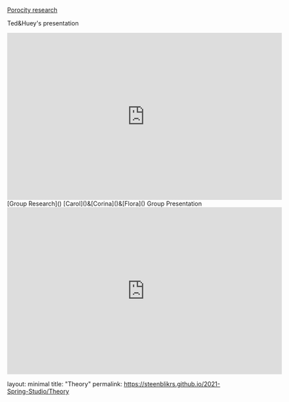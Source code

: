 [Porocity research](https://steenblikrs.github.io/2021-Spring-Studio/Research/Porocity)


Ted&Huey's presentation
<iframe src="https://docs.google.com/presentation/d/e/2PACX-1vQcREzO3Unwooob4wOOWULBMHdu9ISg40RN_Ja8kDPWDl1vGB7p2SM9oktqH7vg3w/embed?start=true&loop=true&delayms=3000" frameborder="0" width="640" height="389" allowfullscreen="true" mozallowfullscreen="true" webkitallowfullscreen="true"></iframe>


 <br/>
[Group Research]()
[Carol]()&[Corina]()&[Flora]() Group Presentation
<iframe src="https://docs.google.com/presentation/d/e/2PACX-1vRsp8V9TEdgmfZdViF6xqjwUoBnNgmnUNQJ1UD6DL49hcvxdlNAHKagDLQSGgNMzg/embed?start=true&loop=true&delayms=3000" frameborder="0" width="640" height="389" allowfullscreen="true" mozallowfullscreen="true" webkitallowfullscreen="true"></iframe>


























layout: minimal
title: "Theory"
permalink: https://steenblikrs.github.io/2021-Spring-Studio/Theory
